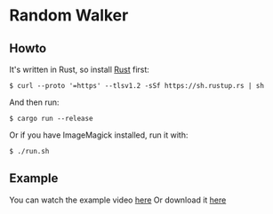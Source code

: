 # Random Walker


## Howto

It's written in Rust, so install [Rust](https://www.rust-lang.org/tools/install) first:

    $ curl --proto '=https' --tlsv1.2 -sSf https://sh.rustup.rs | sh

And then run:

    $ cargo run --release

Or if you have ImageMagick installed, run it with:

    $ ./run.sh


## Example

You can watch the example video [here](https://github.com/suhrawardi/random_walker/issues/1)
Or download it [here](https://user-images.githubusercontent.com/32413/107788258-7d2f5f80-6d50-11eb-8733-02cc3276547e.mp4)
